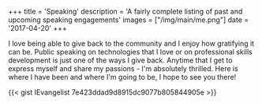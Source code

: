 +++
title = 'Speaking'
description = 'A fairly complete listing of past and upcoming speaking engagements'
images = ["/img/main/me.png"]
date = '2017-04-20'
+++

I love being able to give back to the community and I enjoy how gratifying it can be. Public speaking on technologies 
that I love or on professional skills development is just one of the ways I give back. Anytime that I get to express myself and share my passions - I'm absolutely thrilled. Here is where I have been and where I'm going to be, I hope to see you there!

{{< gist IEvangelist 7e423ddad9d8915dc9077b805844905e >}}
